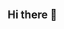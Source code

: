 ## Hi there 👋

<!--
**Kolyte/Kolyte** is a ✨ _special_ ✨ repository because its `README.md` (this file) appears on your GitHub profile.

Here are some ideas to get you started:

🔭 I’m currently working on discord bot 
🌱 I’m currently learning nestJS and react 
👯 I’m looking to collaborate on open source projects 
- 🤔 I’m looking for help with ...
💬 Ask me about anything you feel like you need a help with 
📫 How to reach me: 
- 😄 Pronouns: ...
- ⚡ Fun fact: ...
-->
